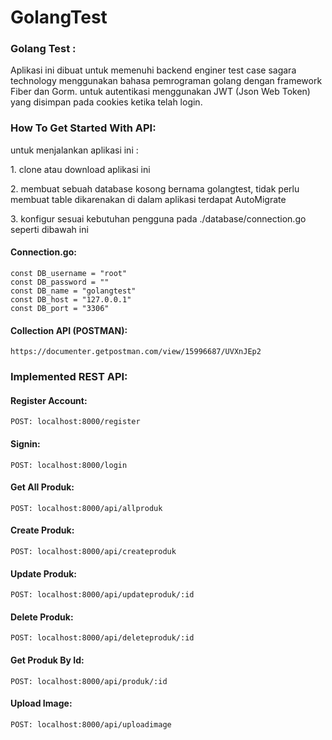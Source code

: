 # GolangTest

<h3> Golang Test :</h3>

   <p>Aplikasi ini dibuat untuk memenuhi backend enginer test case sagara technology menggunakan bahasa pemrograman golang dengan framework Fiber dan Gorm. untuk autentikasi menggunakan JWT (Json Web Token) yang disimpan pada cookies ketika telah login.</p>

### How To Get Started With API:

<p>untuk menjalankan aplikasi ini :</p>
<p>1. clone atau download aplikasi ini</p>
<p>2. membuat sebuah database kosong bernama golangtest, tidak perlu membuat table dikarenakan di dalam aplikasi terdapat AutoMigrate</p>
<p>3. konfigur sesuai kebutuhan pengguna pada ./database/connection.go seperti dibawah ini</p>

#### Connection.go:
    const DB_username = "root"
    const DB_password = ""
    const DB_name = "golangtest"
    const DB_host = "127.0.0.1"
    const DB_port = "3306"
    
#### Collection API (POSTMAN):
    https://documenter.getpostman.com/view/15996687/UVXnJEp2

### Implemented REST API:

#### Register Account:
    POST: localhost:8000/register

#### Signin:
    POST: localhost:8000/login

#### Get All Produk:
    POST: localhost:8000/api/allproduk
    
#### Create Produk:
    POST: localhost:8000/api/createproduk
    
#### Update Produk:
    POST: localhost:8000/api/updateproduk/:id
    
#### Delete Produk:
    POST: localhost:8000/api/deleteproduk/:id
    
#### Get Produk By Id:
    POST: localhost:8000/api/produk/:id
    
#### Upload Image:
    POST: localhost:8000/api/uploadimage
